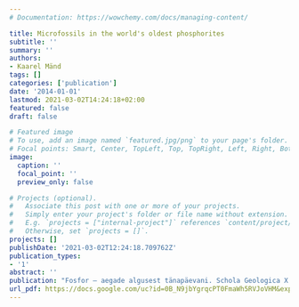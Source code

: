 ```yaml
---
# Documentation: https://wowchemy.com/docs/managing-content/

title: Microfossils in the world's oldest phosphorites
subtitle: ''
summary: ''
authors:
- Kaarel Mänd
tags: []
categories: ['publication']
date: '2014-01-01'
lastmod: 2021-03-02T14:24:18+02:00
featured: false
draft: false

# Featured image
# To use, add an image named `featured.jpg/png` to your page's folder.
# Focal points: Smart, Center, TopLeft, Top, TopRight, Left, Right, BottomLeft, Bottom, BottomRight.
image:
  caption: ''
  focal_point: ''
  preview_only: false

# Projects (optional).
#   Associate this post with one or more of your projects.
#   Simply enter your project's folder or file name without extension.
#   E.g. `projects = ["internal-project"]` references `content/project/deep-learning/index.md`.
#   Otherwise, set `projects = []`.
projects: []
publishDate: '2021-03-02T12:24:18.709762Z'
publication_types:
- '1'
abstract: ''
publication: "Fosfor – aegade algusest tänapäevani. Schola Geologica X. Estonian Naturalists' Society, Tartu [In Estonian]"
url_pdf: https://docs.google.com/uc?id=0B_N9jbYgrqcPT0FmaWh5RVJoVHM&export=download
---
```

